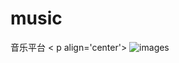 # music
音乐平台
<
p align='center'>
<img src='images/1.jpg' title='images' style='max-width:600px'></img>
</p>

